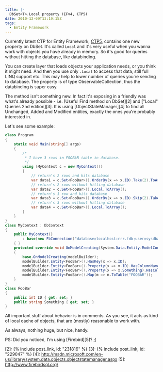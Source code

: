 ```yaml
---
title: |-
  DbSet<T>.Local property (EFv4, CTP5)
date: 2010-12-09T13:19:15Z
tags:
  - Entity Framework
---
```

Currently latest CTP for Entity Framework, [CTP5][1], contains one new property on DbSet<T>. It's called `Local` and it's very useful when you wanna work with objects you have already in memory. So it's good for queries without hitting the database, like databinding.

You can create layer that loads objects your application needs, or you think it might need. And then you use only `.Local` to access that data, still full LINQ support etc. This may help to lower number of queries you're sending to database. The property is of type ObservableCollection<T>, thus the databinding is super easy.

The method isn't something new. In fact it's exposing in a friendly was what's already possible - i.e. [Useful Find method on DbSet][2] and ["Local" Queries 2nd edition][3]. It is using [ObjectStateManager][4] to find all Unchanged, Added and Modified entities, exactly the ones you're probably interested in.

Let's see some example:

```csharp
class Program
{
	static void Main(string[] args)
	{
		/*
		 * I have 3 rows in FOOBAR table in database.
		 */
		using (MyContext c = new MyContext())
		{
			// return's 2 rows and hits database
			var data1 = c.Set<FooBar>().OrderBy(x => x.ID).Take(2).ToArray();
			// return's 2 rows without hitting database
			var data2 = c.Set<FooBar>().Local.ToArray();
			// return's 1 row and hits database
			var data3 = c.Set<FooBar>().OrderBy(x => x.ID).Skip(2).Take(1).ToArray();
			// return's 3 rows without hitting database
			var data4 = c.Set<FooBar>().Local.ToArray();
		}
	}
}
class MyContext : DbContext
{
	public MyContext()
		: base(new FbConnection("database=localhost:rrr.fdb;user=sysdba;password=masterkey"), true)
	{ }
	protected override void OnModelCreating(System.Data.Entity.ModelConfiguration.ModelBuilder modelBuilder)
	{
		base.OnModelCreating(modelBuilder);
		modelBuilder.Entity<FooBar>().HasKey(x => x.ID);
		modelBuilder.Entity<FooBar>().Property(x => x.ID).HasColumnName("ID");
		modelBuilder.Entity<FooBar>().Property(x => x.Something).HasColumnName("S");
		modelBuilder.Entity<FooBar>().Map(m => m.ToTable("FOOBAR"));
	}
}
class FooBar
{
	public int ID { get; set; }
	public string Something { get; set; }
}
```

All important stuff about behavior is in comments. As you see, it acts as kind of local cache of objects, that are (mostly) reasonable to work with.

As always, nothing huge, but nice, handy.

PS: Did you noticed, I'm using [Firebird][5]? ;)

[1]: http://www.microsoft.com/downloads/en/details.aspx?FamilyID=35adb688-f8a7-4d28-86b1-b6235385389d
[2]: {% include post_link, id: "231816" %}
[3]: {% include post_link, id: "229047" %}
[4]: http://msdn.microsoft.com/en-us/library/system.data.objects.objectstatemanager.aspx
[5]: http://www.firebirdsql.org/
